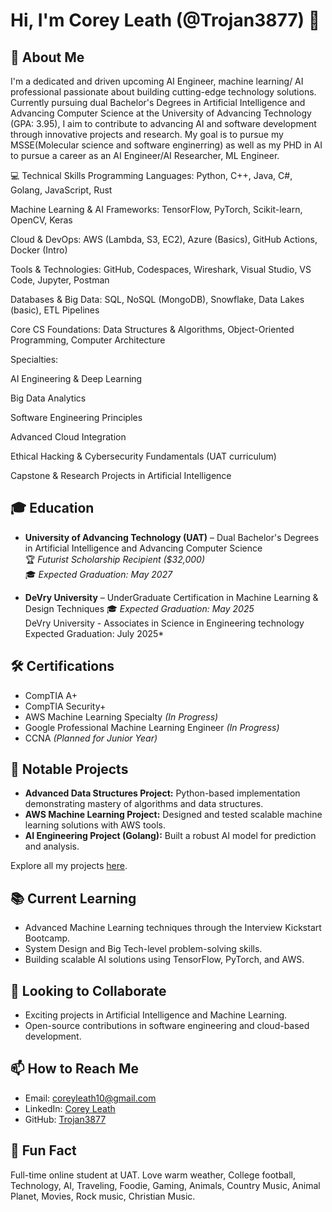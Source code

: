 # Hi, I'm Corey Leath (@Trojan3877) 👋

## 🚀 About Me
I'm a dedicated and driven upcoming AI Engineer, machine learning/ AI professional passionate about building cutting-edge technology solutions. Currently pursuing dual Bachelor's Degrees in Artificial Intelligence and Advancing Computer Science at the University of Advancing Technology (GPA: 3.95), I aim to contribute to advancing AI and software development through innovative projects and research. My goal is to pursue my MSSE(Molecular science and software enginerring) as well as my PHD in AI to pursue a career as an AI Engineer/AI Researcher, ML Engineer. 

💻 Technical Skills
Programming Languages: Python, C++, Java, C#, Golang, JavaScript, Rust

Machine Learning & AI Frameworks: TensorFlow, PyTorch, Scikit-learn, OpenCV, Keras

Cloud & DevOps: AWS (Lambda, S3, EC2), Azure (Basics), GitHub Actions, Docker (Intro)

Tools & Technologies: GitHub, Codespaces, Wireshark, Visual Studio, VS Code, Jupyter, Postman

Databases & Big Data: SQL, NoSQL (MongoDB), Snowflake, Data Lakes (basic), ETL Pipelines

Core CS Foundations: Data Structures & Algorithms, Object-Oriented Programming, Computer Architecture

Specialties:

AI Engineering & Deep Learning

Big Data Analytics

Software Engineering Principles

Advanced Cloud Integration

Ethical Hacking & Cybersecurity Fundamentals (UAT curriculum)

Capstone & Research Projects in Artificial Intelligence



## 🎓 Education
- **University of Advancing Technology (UAT)** – Dual Bachelor's Degrees in Artificial Intelligence and Advancing Computer Science  
  🏆 *Futurist Scholarship Recipient ($32,000)*  
  🎓 *Expected Graduation: May 2027*  

- **DeVry University** – UnderGraduate Certification in Machine Learning & Design Techniques 
  🎓 *Expected Graduation: May 2025*  
  DeVry University - Associates in Science in Engineering technology
  Expected Graduation: July 2025*

## 🛠️ Certifications
- CompTIA A+  
- CompTIA Security+  
- AWS Machine Learning Specialty *(In Progress)*  
- Google Professional Machine Learning Engineer *(In Progress)*  
- CCNA *(Planned for Junior Year)*  

## 📂 Notable Projects
- **Advanced Data Structures Project:** Python-based implementation demonstrating mastery of algorithms and data structures.  
- **AWS Machine Learning Project:** Designed and tested scalable machine learning solutions with AWS tools.  
- **AI Engineering Project (Golang):** Built a robust AI model for prediction and analysis.

Explore all my projects [here](https://github.com/Trojan3877).

## 📚 Current Learning
- Advanced Machine Learning techniques through the Interview Kickstart Bootcamp.  
- System Design and Big Tech-level problem-solving skills.  
- Building scalable AI solutions using TensorFlow, PyTorch, and AWS.  

## 🤝 Looking to Collaborate
- Exciting projects in Artificial Intelligence and Machine Learning.  
- Open-source contributions in software engineering and cloud-based development.

## 📫 How to Reach Me
- Email: [coreyleath10@gmail.com](mailto:coreyleath10@gmail.com)  
- LinkedIn: [Corey Leath](https://linkedin.com/corey-leath)  
- GitHub: [Trojan3877](https://github.com/Trojan3877)




## 🎉 Fun Fact
Full-time online student at UAT. Love warm weather, College football, Technology, AI, Traveling, Foodie, Gaming, Animals, Country Music, Animal Planet, Movies, Rock music, Christian Music. 
